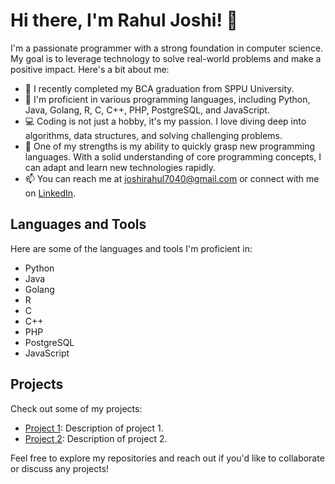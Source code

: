 # Hi there, I'm Rahul Joshi! 👋

I'm a passionate programmer with a strong foundation in computer science. My goal is to leverage technology to solve real-world problems and make a positive impact. Here's a bit about me:

- 🔭 I recently completed my BCA graduation from SPPU University.
- 🌱 I'm proficient in various programming languages, including Python, Java, Golang, R, C, C++, PHP, PostgreSQL, and JavaScript.
- 💻 Coding is not just a hobby, it's my passion. I love diving deep into algorithms, data structures, and solving challenging problems.
- 🚀 One of my strengths is my ability to quickly grasp new programming languages. With a solid understanding of core programming concepts, I can adapt and learn new technologies rapidly.
- 📫 You can reach me at [joshirahul7040@gmail.com](mailto:joshirahul7040@gmail.com) or connect with me on [LinkedIn](www.linkedin.com/in/rahuljoshi10).

## Languages and Tools

Here are some of the languages and tools I'm proficient in:

- Python
- Java
- Golang
- R
- C
- C++
- PHP
- PostgreSQL
- JavaScript

## Projects

Check out some of my projects:

- [Project 1](https://github.com/your-username/project-1): Description of project 1.
- [Project 2](https://github.com/your-username/project-2): Description of project 2.

Feel free to explore my repositories and reach out if you'd like to collaborate or discuss any projects!
